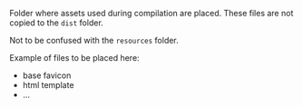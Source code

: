 Folder where assets used during compilation are placed. These files are not copied to the `dist`
folder.

Not to be confused with the `resources` folder.

Example of files to be placed here:
- base favicon
- html template
- ...
